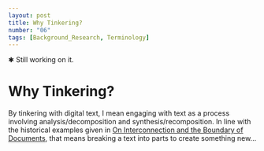 ```yaml
---
layout: post
title: Why Tinkering?
number: "06"
tags: [Background_Research, Terminology]
---
```


&#10033; Still working on it.

# Why Tinkering?

By tinkering with digital text, I mean engaging with text as a process involving analysis/decomposition and synthesis/recomposition. In line with the historical examples given in [On Interconnection and the Boundary of Documents](3), that means breaking a text into parts to create something new...
